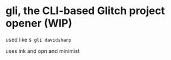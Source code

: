 # gli, the CLI-based Glitch project opener (WIP)

used like `$ gli davidsharp`

uses ink and opn and minimist